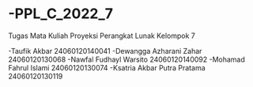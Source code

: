 # -PPL_C_2022_7
Tugas Mata Kuliah Proyeksi Perangkat Lunak Kelompok 7

-Taufik Akbar 24060120140041 
-Dewangga Azharani Zahar 24060120130068 
-Nawfal Fudhayl Warsito 24060120140092 
-Mohamad Fahrul Islami 24060120130074 
-Ksatria Akbar Putra Pratama 24060120130119
